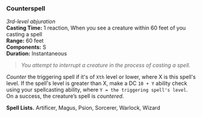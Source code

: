 ### Counterspell
*3rd-level abjuration*  
**Casting Time:** 1 reaction, When you see a creature within 60 feet of you casting a spell  
**Range:** 60 feet  
**Components:** S  
**Duration:** Instantaneous  

> *You attempt to interrupt a creature in the process of casting a spell.*

*Counter* the triggering spell if it's of `Xth` level or lower, where X is this spell's level. If the spell's level is greater than X, make a DC `10 + Y` ability check using your spellcasting ability, where `Y = the triggering spell's level`. On a success, the creature’s spell is *countered*.

**Spell Lists.** Artificer, Magus, Psion, Sorcerer, Warlock, Wizard
